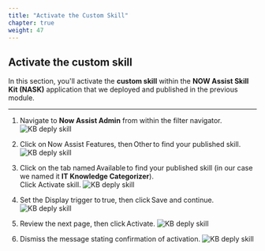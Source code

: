 ```yaml
---
title: "Activate the Custom Skill"
chapter: true
weight: 47
---
```



## Activate the custom skill

In this section, you'll activate the **custom skill** within the **NOW Assist Skill Kit (NASK)** application that we deployed and published in the previous module.

---
1. Navigate to **Now Assist Admin** from within the filter navigator. 
![KB deply skill](/images/servicenow/custom_skill/kb_nav_nask_admin.png)

2. Click on Now Assist Features, then Other to find your published skill. 
![KB deply skill](/images/servicenow/custom_skill/kb_nask_features.png)

3. Click on the tab named Available to find your published skill (in our case we named it **IT Knowledge Categorizer**).  
Click  Activate skill. 
![KB deply skill](/images/servicenow/custom_skill/kb_nask_activate_skill.png)

4. Set the Display trigger to true, then click Save and continue. 
![KB deply skill](/images/servicenow/custom_skill/kb_nask_set_display_trigger.png)

5. Review the next page, then click Activate. 
![KB deply skill](/images/servicenow/custom_skill/kb_nask_review_page.png)

6. Dismiss the message stating confirmation of activation. 
![KB deply skill](/images/servicenow/custom_skill/kb_nask_activated.png)
